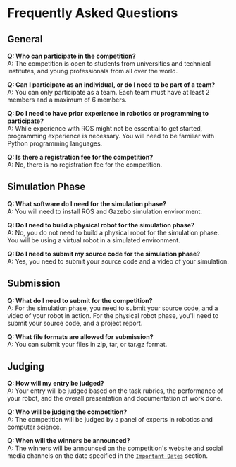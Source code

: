 # Frequently Asked Questions

## General

**Q: Who can participate in the competition?**  
A: The competition is open to students from universities and technical institutes, and young professionals from all over the world.

**Q: Can I participate as an individual, or do I need to be part of a team?**  
A: You can only participate as a team. Each team must have at least 2 members and a maximum of 6 members.

**Q: Do I need to have prior experience in robotics or programming to participate?**  
A: While experience with ROS might not be essential to get started, programming experience is necessary. You will need to be familiar with Python programming languages.

**Q: Is there a registration fee for the competition?**  
A: No, there is no registration fee for the competition.

## Simulation Phase

**Q: What software do I need for the simulation phase?**  
A: You will need to install ROS and Gazebo simulation environment.

**Q: Do I need to build a physical robot for the simulation phase?**  
A: No, you do not need to build a physical robot for the simulation phase. You will be using a virtual robot in a simulated environment.

**Q: Do I need to submit my source code for the simulation phase?**  
A: Yes, you need to submit your source code and a video of your simulation.

<!-- ## Physical Robot Phase

**Q: Can I use any robot for the physical robot phase?**  
A: No, you need to use the provided robot model for the competition.

**Q: Can I modify the robot hardware or software?**  
A: No, you can not modify the robot hardware or software. You are however required to provide software that interacts with the robot's interface to control the robot.

**Q: Do I need to submit my source code for the physical robot phase?**  
A: Yes, you need to submit your source code.

**Q: How do I test my robot for the physical robot phase?**  
A: You can test your robot in a simulated environment using ROS and Gazebo. Additionally, you can test your robot remotely in the field using methods you will be provided with. -->

## Submission

**Q: What do I need to submit for the competition?**  
A: For the simulation phase, you need to submit your source code, and a video of your robot in action. For the physical robot phase, you'll need to submit your source code, and a project report.

**Q: What file formats are allowed for submission?**  
A: You can submit your files in zip, tar, or tar.gz format.

## Judging

**Q: How will my entry be judged?**  
A: Your entry will be judged based on the task rubrics, the performance of your robot, and the overall presentation and documentation of work done.

**Q: Who will be judging the competition?**  
A: The competition will be judged by a panel of experts in robotics and computer science.

**Q: When will the winners be announced?**  
A: The winners will be announced on the competition's website and social media channels on the date specified in the [`Important Dates`](/documentation-2025/introduction/important-dates/) section.
